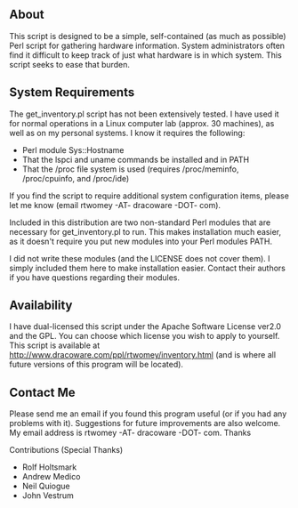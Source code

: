 About
-----
This script is designed to be a simple, self-contained (as much as possible) 
Perl script for gathering hardware information. System administrators often 
find it difficult to keep track of just what hardware is in which system. This 
script seeks to ease that burden.

System Requirements
-------------------
The get_inventory.pl script has not been extensively tested. I have used it 
for normal operations in a Linux computer lab (approx. 30 machines), as well 
as on my personal systems. I know it requires the following:

* Perl module Sys::Hostname
* That the lspci and uname commands be installed and in PATH
* That the /proc file system is used (requires /proc/meminfo, /proc/cpuinfo, and /proc/ide)

If you find the script to require additional system configuration items, 
please let me know (email rtwomey -AT- dracoware -DOT- com).

Included in this distribution are two non-standard Perl modules that are 
necessary for get_inventory.pl to run.  This makes installation much easier, 
as it doesn't require you put new modules into your Perl modules PATH.

I did not write these modules (and the LICENSE does not cover them).  I 
simply included them here to make installation easier.  Contact their authors 
if you have questions regarding their modules.

Availability
------------
I have dual-licensed this script under the Apache Software License ver2.0 and 
the GPL. You can choose which license you wish to apply to yourself. This 
script is available at http://www.dracoware.com/ppl/rtwomey/inventory.html 
(and is where all future versions of this program will be located).

Contact Me
----------
Please send me an email if you found this program useful (or if you had any 
problems with it). Suggestions for future improvements are also welcome. My 
email address is rtwomey -AT- dracoware -DOT- com. Thanks

Contributions (Special Thanks)
* Rolf Holtsmark
* Andrew Medico
* Neil Quiogue
* John Vestrum
